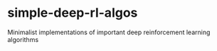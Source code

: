 # simple-deep-rl-algos
Minimalist implementations of important deep reinforcement learning algorithms
